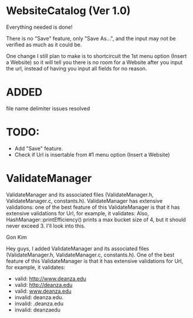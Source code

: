 WebsiteCatalog (Ver 1.0)
==============
Everything needed is done!

There is no "Save" feature, only "Save As...", and the input may not be verified as much as it could be.

One change I still plan to make is to shortcircuit the 1st menu option (Insert a Website) so it will tell you there is no room for a Website after you input the url, instead of having you input all fields for no reason.

ADDED
=====
file name delimiter issues resolved 

TODO:
=====
* Add "Save" feature.
* Check if Url is insertable from #1 menu option (Insert a Website)

ValidateManager
===============
ValidateManager and its associated files (ValidateManager.h, ValidateManager.c, constants.h). ValidateManager has extensive validations: one of the best feature of this ValidateManager is that it  has extensive validations for Url, for example, it validates:
Also, HashManager::printEfficiency() prints a max bucket size of 4, but it should never exceed 3. I'll look into this.

Gon Kim

Hey guys, I added ValidateManager and its associated files (ValidateManager.h, ValidateManager.c, constants.h).
One of the best feature of this ValidateManager is that it  has extensive validations for Url, for example, it validates:
* valid: http://www.deanza.edu
* valid: http://deanza.edu
* valid: www.deanza.edu
* invalid: deanza.edu.
* invalid: .deanza.edu
* invalid: deanzaedu
